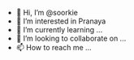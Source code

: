 - 👋 Hi, I’m @soorkie
- 👀 I’m interested in Pranaya
- 🌱 I’m currently learning ...
- 💞️ I’m looking to collaborate on ...
- 📫 How to reach me ...

<!---
soorkie/soorkie is a ✨ special ✨ repository because its `README.md` (this file) appears on your GitHub profile.
You can click the Preview link to take a look at your changes.
--->
